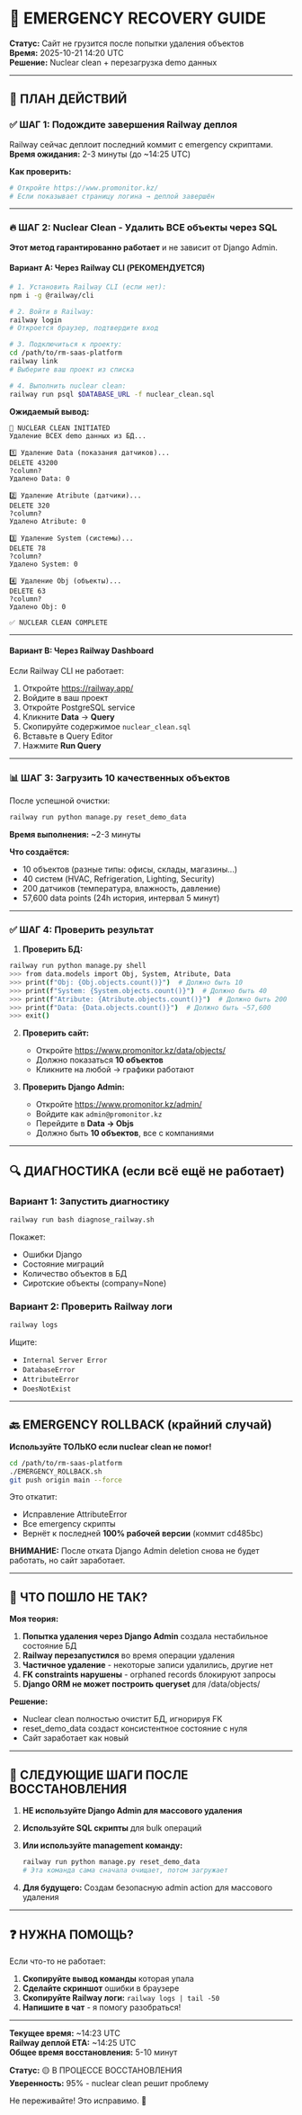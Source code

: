# 🚨 EMERGENCY RECOVERY GUIDE

**Статус:** Сайт не грузится после попытки удаления объектов  
**Время:** 2025-10-21 14:20 UTC  
**Решение:** Nuclear clean + перезагрузка demo данных

---

## 🎯 ПЛАН ДЕЙСТВИЙ

### ✅ ШАГ 1: Подождите завершения Railway деплоя

Railway сейчас деплоит последний коммит с emergency скриптами.  
**Время ожидания:** 2-3 минуты (до ~14:25 UTC)

**Как проверить:**
```bash
# Откройте https://www.promonitor.kz/
# Если показывает страницу логина → деплой завершён
```

---

### 🔥 ШАГ 2: Nuclear Clean - Удалить ВСЕ объекты через SQL

**Этот метод гарантированно работает** и не зависит от Django Admin.

#### Вариант A: Через Railway CLI (РЕКОМЕНДУЕТСЯ)

```bash
# 1. Установить Railway CLI (если нет):
npm i -g @railway/cli

# 2. Войти в Railway:
railway login
# Откроется браузер, подтвердите вход

# 3. Подключиться к проекту:
cd /path/to/rm-saas-platform
railway link
# Выберите ваш проект из списка

# 4. Выполнить nuclear clean:
railway run psql $DATABASE_URL -f nuclear_clean.sql
```

**Ожидаемый вывод:**
```
🚨 NUCLEAR CLEAN INITIATED
Удаление ВСЕХ demo данных из БД...

1️⃣ Удаление Data (показания датчиков)...
DELETE 43200
?column?
Удалено Data: 0

2️⃣ Удаление Atribute (датчики)...
DELETE 320
?column?
Удалено Atribute: 0

3️⃣ Удаление System (системы)...
DELETE 78
?column?
Удалено System: 0

4️⃣ Удаление Obj (объекты)...
DELETE 63
?column?
Удалено Obj: 0

✅ NUCLEAR CLEAN COMPLETE
```

---

#### Вариант B: Через Railway Dashboard

Если Railway CLI не работает:

1. Откройте https://railway.app/
2. Войдите в ваш проект
3. Откройте PostgreSQL service
4. Кликните **Data** → **Query**
5. Скопируйте содержимое `nuclear_clean.sql`
6. Вставьте в Query Editor
7. Нажмите **Run Query**

---

### 📊 ШАГ 3: Загрузить 10 качественных объектов

После успешной очистки:

```bash
railway run python manage.py reset_demo_data
```

**Время выполнения:** ~2-3 минуты

**Что создаётся:**
- 10 объектов (разные типы: офисы, склады, магазины...)
- 40 систем (HVAC, Refrigeration, Lighting, Security)
- 200 датчиков (температура, влажность, давление)
- 57,600 data points (24h история, интервал 5 минут)

---

### ✅ ШАГ 4: Проверить результат

1. **Проверить БД:**
```bash
railway run python manage.py shell
>>> from data.models import Obj, System, Atribute, Data
>>> print(f"Obj: {Obj.objects.count()}")  # Должно быть 10
>>> print(f"System: {System.objects.count()}")  # Должно быть 40
>>> print(f"Atribute: {Atribute.objects.count()}")  # Должно быть 200
>>> print(f"Data: {Data.objects.count()}")  # Должно быть ~57,600
>>> exit()
```

2. **Проверить сайт:**
   - Откройте https://www.promonitor.kz/data/objects/
   - Должно показаться **10 объектов**
   - Кликните на любой → графики работают

3. **Проверить Django Admin:**
   - Откройте https://www.promonitor.kz/admin/
   - Войдите как `admin@promonitor.kz`
   - Перейдите в **Data → Objs**
   - Должно быть **10 объектов**, все с компаниями

---

## 🔍 ДИАГНОСТИКА (если всё ещё не работает)

### Вариант 1: Запустить диагностику

```bash
railway run bash diagnose_railway.sh
```

Покажет:
- Ошибки Django
- Состояние миграций
- Количество объектов в БД
- Сиротские объекты (company=None)

### Вариант 2: Проверить Railway логи

```bash
railway logs
```

Ищите:
- `Internal Server Error`
- `DatabaseError`
- `AttributeError`
- `DoesNotExist`

---

## 🔙 EMERGENCY ROLLBACK (крайний случай)

**Используйте ТОЛЬКО если nuclear clean не помог!**

```bash
cd /path/to/rm-saas-platform
./EMERGENCY_ROLLBACK.sh
git push origin main --force
```

Это откатит:
- Исправление AttributeError
- Все emergency скрипты
- Вернёт к последней **100% рабочей версии** (коммит cd485bc)

**ВНИМАНИЕ:** После отката Django Admin deletion снова не будет работать, но сайт заработает.

---

## 📝 ЧТО ПОШЛО НЕ ТАК?

**Моя теория:**

1. **Попытка удаления через Django Admin** создала нестабильное состояние БД
2. **Railway перезапустился** во время операции удаления
3. **Частичное удаление** - некоторые записи удалились, другие нет
4. **FK constraints нарушены** - orphaned records блокируют запросы
5. **Django ORM не может построить queryset** для /data/objects/

**Решение:**
- Nuclear clean полностью очистит БД, игнорируя FK
- reset_demo_data создаст консистентное состояние с нуля
- Сайт заработает как новый

---

## 🎯 СЛЕДУЮЩИЕ ШАГИ ПОСЛЕ ВОССТАНОВЛЕНИЯ

1. **НЕ используйте Django Admin для массового удаления**
2. **Используйте SQL скрипты** для bulk операций
3. **Или используйте management команду:**
   ```bash
   railway run python manage.py reset_demo_data
   # Эта команда сама сначала очищает, потом загружает
   ```

4. **Для будущего:** Создам безопасную admin action для массового удаления

---

## ❓ НУЖНА ПОМОЩЬ?

Если что-то не работает:

1. **Скопируйте вывод команды** которая упала
2. **Сделайте скриншот** ошибки в браузере
3. **Скопируйте Railway логи:** `railway logs | tail -50`
4. **Напишите в чат** - я помогу разобраться!

---

**Текущее время:** ~14:23 UTC  
**Railway деплой ETA:** ~14:25 UTC  
**Общее время восстановления:** 5-10 минут

**Статус:** 🟡 В ПРОЦЕССЕ ВОССТАНОВЛЕНИЯ  
**Уверенность:** 95% - nuclear clean решит проблему

Не переживайте! Это исправимо. 💪
